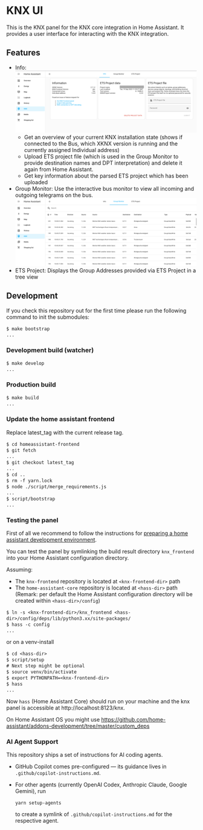 # KNX UI

This is the KNX panel for the KNX core integration in Home Assistant. It
provides a user interface for interacting with the KNX integration.

## Features

* Info:
  ![Info](./screenshots/info.png?raw=true)
  * Get an overview of your current KNX installation state (shows if connected
    to the Bus, which XKNX version is running and the currently assigned
    Individual address)
  * Upload ETS project file (which is used in the Group Monitor to provide
    destination names and DPT interpretation) and delete it again from Home
    Assistant.
  * Get key information about the parsed ETS project which has been uploaded
* Group Monitor: Use the interactive bus monitor to view all incoming and
  outgoing telegrams on the bus.
  ![Group Monitor](./screenshots/bus_monitor.png?raw=true)
* ETS Project: Displays the Group Addresses provided via ETS Project in a tree view

## Development

If you check this repository out for the first time please run the following command to init the submodules:

```shell
$ make bootstrap
...
```

### Development build (watcher)

```shell
$ make develop
...
```

### Production build

```shell
$ make build
...
```

### Update the home assistant frontend

Replace latest_tag with the current release tag.

```shell
$ cd homeassistant-frontend
$ git fetch
...
$ git checkout latest_tag
...
$ cd ..
$ rm -f yarn.lock
$ node ./script/merge_requirements.js
...
$ script/bootstrap
...
```

### Testing the panel

First of all we recommend to follow the instructions for
[preparing a home assistant development environment][hassos_dev_env].

You can test the panel by symlinking the build result directory `knx_frontend`
into your Home Assistant configuration directory.

Assuming:

* The `knx-frontend` repository is located at `<knx-frontend-dir>` path
* The `home-assistant-core` repository is located at `<hass-dir>` path (Remark: per default the Home Assistant configuration directory will be created within `<hass-dir>/config`)

```shell
$ ln -s <knx-frontend-dir>/knx_frontend <hass-dir>/config/deps/lib/python3.xx/site-packages/
$ hass -c config
...
```
or on a venv-install
```shell
$ cd <hass-dir>
$ script/setup
# Next step might be optional
$ source venv/bin/activate
$ export PYTHONPATH=<knx-frontend-dir>
$ hass
...
```

Now `hass` (Home Assistant Core) should run on your machine and the knx panel is
accessible at http://localhost:8123/knx.

[hassos_dev_env]: https://developers.home-assistant.io/docs/development_environment/

On Home Assistant OS you might use https://github.com/home-assistant/addons-development/tree/master/custom_deps

### AI Agent Support

This repository ships a set of instructions for AI coding agents.

- GitHub Copilot comes pre-configured — its guidance lives in `.github/copilot-instructions.md`.
- For other agents (currently OpenAI Codex, Anthropic Claude, Google Gemini), run

    ```shell
    yarn setup-agents
    ```

    to create a symlink of `.github/copilot-instructions.md` for the respective agent.
